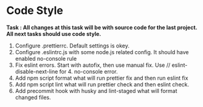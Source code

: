 # Code Style

**Task : All changes at this task will be with source code for the last project. All next tasks should use code style.**

1. Configure .prettierrc. Default settings is okey.
2. Configure .eslintrc.js with some node.js related config. It should have enabled no-console rule 
3. Fix eslint errors. Start with autofix, then use manual fix. Use // eslint-disable-next-line for 4. no-console error.
4. Add npm script format what will run prettier fix and then run eslint fix
5. Add npm script lint what will run prettier check and then eslint check.
6. Add precommit hook with husky and lint-staged what will format changed files.
